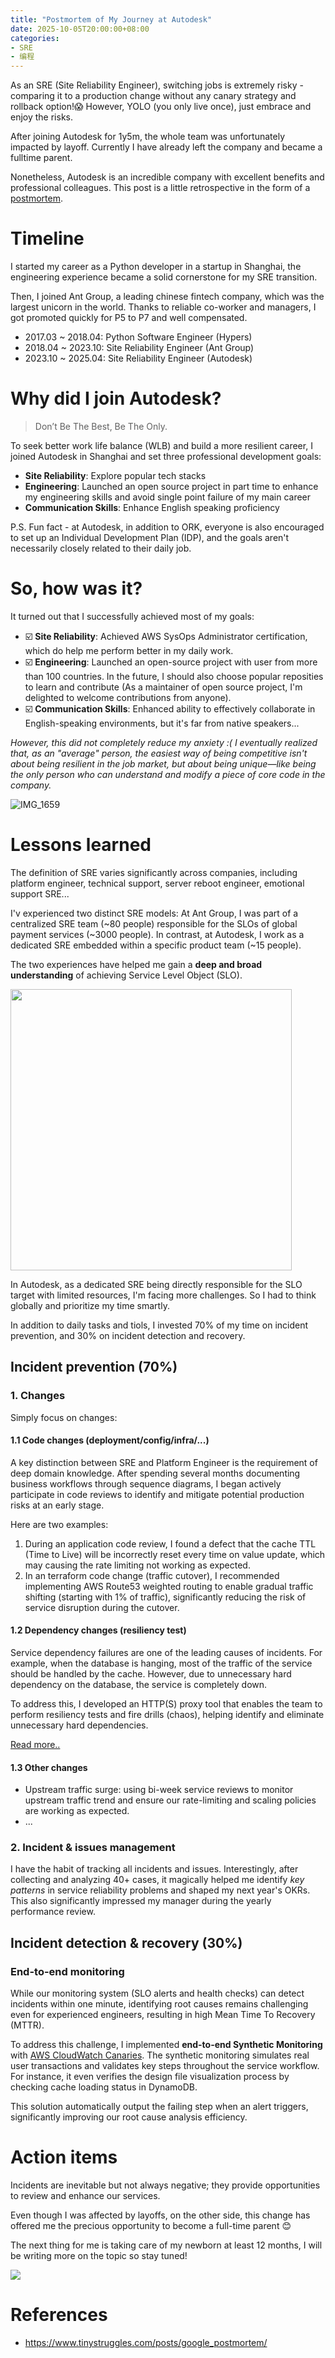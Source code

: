 ```yaml
---
title: "Postmortem of My Journey at Autodesk"
date: 2025-10-05T20:00:00+08:00
categories:
- SRE
- 编程
---
```


As an SRE (Site Reliability Engineer), switching jobs is extremely risky - comparing it to a production change without any canary strategy and rollback option!😱 However, YOLO (you only live once), just embrace and enjoy the risks.

After joining Autodesk for 1y5m, the whole team was unfortunately impacted by layoff. Currently I have already left the company and became a fulltime parent.

Nonetheless, Autodesk is an incredible company with excellent benefits and professional colleagues. This post is a little retrospective in the form of a [postmortem](/blog/20180403/impressions-of-google-sre/#chapter-15---postmortem-culture-learning-from-failure).


# Timeline
I started my career as a Python developer in a startup in Shanghai, the engineering experience became a solid cornerstone for my SRE transition.

Then, I joined Ant Group, a leading chinese fintech company, which was the largest unicorn in the world. Thanks to reliable co-worker and managers, I got promoted quickly for P5 to P7 and well compensated.

- 2017.03 ~ 2018.04: Python Software Engineer (Hypers)
- 2018.04 ~ 2023.10: Site Reliability Engineer (Ant Group)
- 2023.10 ~ 2025.04: Site Reliability Engineer (Autodesk)


# Why did I join Autodesk? 

> Don’t Be The Best, Be The Only.

To seek better work life balance (WLB) and build a more resilient career, I joined Autodesk in Shanghai and set three professional development goals:

- **Site Reliability**: Explore popular tech stacks
- **Engineering**: Launched an open source project in part time to enhance my engineering skills and avoid single point failure of my main career
- **Communication Skills**: Enhance English speaking proficiency

P.S. Fun fact - at Autodesk, in addition to ORK, everyone is also encouraged to set up an Individual Development Plan (IDP), and the goals aren't necessarily closely related to their daily job.

# So, how was it?

It turned out that I successfully achieved most of my goals:

- ☑️ **Site Reliability**: Achieved AWS SysOps Administrator certification, which do help me perform better in my daily work.
- ☑️ **Engineering**: Launched an open-source project with user from more than 100 countries. In the future, I should also choose popular reposities to learn and contribute (As a maintainer of open source project, I'm delighted to welcome contributions from anyone).
- ☑️ **Communication Skills**: Enhanced ability to effectively collaborate in English-speaking environments, but it's far from native speakers...

*However, this did not completely reduce my anxiety :( I eventually realized that, as an "average" person, the easiest way of being competitive isn't about being resilient in the job market, but about being unique—like being the only person who can understand and modify a piece of core code in the company.*

![IMG_1659](/images/blog/global/IMG_1659.jpeg)


# Lessons learned
The definition of SRE varies significantly across companies, including platform engineer, technical support, server reboot engineer, emotional support SRE...

I'v experienced two distinct SRE models: At Ant Group, I was part of a centralized SRE team (~80 people) responsible for the SLOs of global payment services (~3000 people). In contrast, at Autodesk, I work as a dedicated SRE embedded within a specific product team (~15 people).

The two experiences have helped me gain a **deep and broad understanding** of achieving Service Level Object (SLO).

<img width="450" src="/images/blog/global/17596656935359.jpg">

In Autodesk, as a dedicated SRE being directly responsible for the SLO target with limited resources, I'm facing more challenges. So I had to think globally and prioritize my time smartly. 

In addition to daily tasks and tiols, I invested 70% of my time on incident prevention, and 30% on incident detection and recovery.

## Incident prevention (70%)

### 1. Changes
Simply focus on changes:

#### 1.1 Code changes (deployment/config/infra/...)
A key distinction between SRE and Platform Engineer is the requirement of deep domain knowledge. After spending several months documenting business workflows through sequence diagrams, I began actively participate in code reviews to identify and mitigate potential production risks at an early stage.

Here are two examples:
1. During an application code review, I found a defect that the cache TTL (Time to Live) will be incorrectly reset every time on value update, which may causing the rate limiting not working as expected.
2. In an terraform code change (traffic cutover), I recommended implementing AWS Route53 weighted routing to enable gradual traffic shifting (starting with 1% of traffic), significantly reducing the risk of service disruption during the cutover.

#### 1.2 Dependency changes (resiliency test)

Service dependency failures are one of the leading causes of incidents. For example, when the database is hanging, most of the traffic of the service should be handled by the cache. However, due to unnecessary hard dependency on the database, the service is completely down.

To address this, I developed an HTTP(S) proxy tool that enables the team to perform resiliency tests and fire drills (chaos), helping identify and eliminate unnecessary hard dependencies.

[Read more..](/blog/20231118/https-hijack/)

#### 1.3 Other changes

- Upstream traffic surge: using bi-week service reviews to monitor upstream traffic trend and ensure our rate-limiting and scaling policies are working as expected.
- ...

### 2. Incident & issues management

I have the habit of tracking all incidents and issues. Interestingly, after collecting and analyzing 40+ cases, it magically helped me identify *key patterns* in service reliability problems and shaped my next year's OKRs. This also significantly impressed my manager during the yearly performance review.

## Incident detection & recovery (30%)

### End-to-end monitoring
While our monitoring system (SLO alerts and health checks) can detect incidents within one minute, identifying root causes remains challenging even for experienced engineers, resulting in high Mean Time To Recovery (MTTR).

To address this challenge, I implemented **end-to-end Synthetic Monitoring** with [AWS CloudWatch Canaries](https://docs.aws.amazon.com/AmazonCloudWatch/latest/monitoring/CloudWatch_Synthetics_Canaries.html). The synthetic monitoring simulates real user transactions and validates key steps throughout the service workflow. For instance, it even verifies the design file visualization process by checking cache loading status in DynamoDB.

This solution automatically output the failing step when an alert triggers, significantly improving our root cause analysis efficiency.


# Action items

Incidents are inevitable but not always negative; they provide opportunities to review and enhance our services.

Even though I was affected by layoffs, on the other side, this change has offered me the precious opportunity to become a full-time parent 😊

The next thing for me is taking care of my newborn at least 12 months, I will be writing more on the topic so stay tuned!

![](/images/blog/global/17596686979017.jpg)

# References
- https://www.tinystruggles.com/posts/google_postmortem/